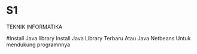 # S1
TEKNIK INFORMATIKA


#Install Java library
Install Java Library Terbaru Atau Java Netbeans Untuk mendukung programnnya
